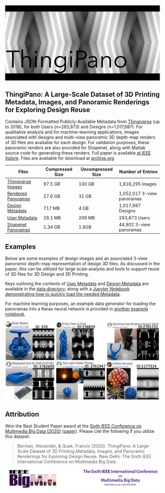 ![ThingiPano](/README_images/GEARS.png)
## ThingiPano: A Large-Scale Dataset of 3D Printing Metadata, Images, and Panoramic Renderings for Exploring Design Reuse

Contains JSON-Formatted Publicly-Available Metadata from [Thingiverse](https://thingiverse.com) (up to 2018), for both Users (n=283,873) and Designs (n=1,017,687). For qualitative analysis and for machine-learning applications, images associated with designs and multi-view panoramic 3D depth-map renders of 3D files are available for each design. For validation purposes, these panoramic renders are also provided for Shapenet, along with Matlab source code for generating these renders. Full paper is available [at IEEE Xplore](https://ieeexplore.ieee.org/document/9232499). Files are available for download at [archive.org](https://archive.org/details/ThingiPano)

|Files|Compressed Size|Uncompressed Size|Number of Entries|
|-----|---------------|-----------------|-----------------|
|[Thingiverse Images](https://archive.org/download/ThingiPano/Thingiverse_Images.zip)|97.5 GB|100 GB|1,816,295 images|
|[Rendered Panoramas](https://archive.org/download/ThingiPano/ThingiPano_Panoramas.zip)|27.6 GB|31 GB|1,052,017 3-view panoramas|
|[Design Metadata](https://archive.org/download/ThingiPano/Thingiverse_Design_Metadata.zip)|717 MB|4 GB|1,017,687 Designs|
|[User Metadata](https://archive.org/download/ThingiPano/Thingiverse_User_Metadata.zip)|28.1 MB|209 MB|283,873 Users|
|[Shapenet Panoramas](https://archive.org/download/ThingiPano/Shapenet.zip)|1.34 GB|1.8GB|44,902 3-view panoramas|

## Examples
Below are some examples of design images and an associated 3-view panoramic depth-map representation of design 3D files. As discussed in the paper, this can be utilized for large scale analysis and tools to support reuse of 3D files for 3D Design and 3D Printing. 

Keys outlining the contents of [User Metadata](https://github.com/Alexander-Berman/ThingiPano/blob/master/data/metadata_user_key.txt) and [Design Metadata](https://github.com/Alexander-Berman/ThingiPano/blob/master/data/metadata_design_key.txt) are available in the [data directory](https://github.com/Alexander-Berman/ThingiPano/tree/master/data), along with a [Jupyter Notebook demonstrating how to quickly load the needed Metadata](https://github.com/Alexander-Berman/ThingiPano/blob/master/data/example_notebook.ipynb). 

For machine learning purposes, an example data generator for loading the panoramas into a Keras neural network is provided in [another example notebook](https://github.com/Alexander-Berman/ThingiPano/blob/master/Keras_Example.ipynb).

![ThingiPano](/README_images/Examples.png)

## Attribution
Won the Best Student Paper award at the [Sixth IEEE Conference on Multimedia Big Data (2020)](http://bigmm2020.org/) ([paper](https://ieeexplore.ieee.org/document/9232499)). Please cite the following if you utilize this dataset:
> Berman, Alexander, &amp; Quek, Francis (2020). ThingiPano: A Large-Scale Dataset of 3D Printing Metadata, Images, and Panoramic Renderings for Exploring Design Reuse. New Delhi: The Sixth IEEE International Conference on Multimedia Big Data.

[![IEEEBigMM](/README_images/IEEEBigMM.png)](http://bigmm2020.org/)
